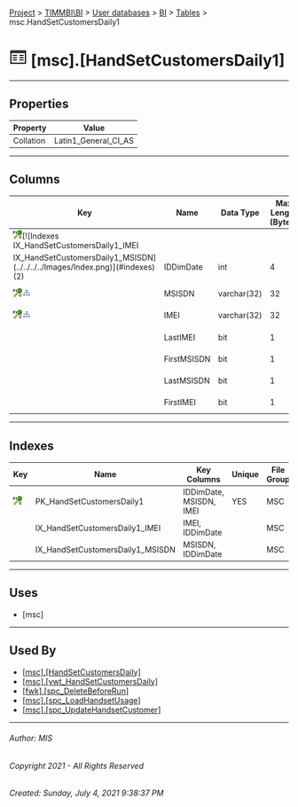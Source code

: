 #### 

[Project](../../../../index.md) > [TIMMBI\\BI](../../../index.md) > [User databases](../../index.md) > [BI](../index.md) > [Tables](Tables.md) > msc.HandSetCustomersDaily1

# ![Tables](../../../../Images/Table32.png) [msc].[HandSetCustomersDaily1]

---

## <a name="#properties"></a>Properties

| Property | Value |
|---|---|
| Collation | Latin1_General_CI_AS |


---

## <a name="#columns"></a>Columns

| Key | Name | Data Type | Max Length (Bytes) | Nullability | Default |
|---|---|---|---|---|---|
| [![Cluster Primary Key PK_HandSetCustomersDaily1: IDDimDate\MSISDN\IMEI](../../../../Images/pkcluster.png)](#indexes)[![Indexes IX_HandSetCustomersDaily1_IMEI
IX_HandSetCustomersDaily1_MSISDN](../../../../Images/Index.png)](#indexes)(2) | IDDimDate | int | 4 | NOT NULL |  |
| [![Cluster Primary Key PK_HandSetCustomersDaily1: IDDimDate\MSISDN\IMEI](../../../../Images/pkcluster.png)](#indexes)[![Indexes IX_HandSetCustomersDaily1_MSISDN](../../../../Images/Index.png)](#indexes) | MSISDN | varchar(32) | 32 | NOT NULL |  |
| [![Cluster Primary Key PK_HandSetCustomersDaily1: IDDimDate\MSISDN\IMEI](../../../../Images/pkcluster.png)](#indexes)[![Indexes IX_HandSetCustomersDaily1_IMEI](../../../../Images/Index.png)](#indexes) | IMEI | varchar(32) | 32 | NOT NULL |  |
|  | LastIMEI | bit | 1 | NOT NULL | ((0)) |
|  | FirstMSISDN | bit | 1 | NOT NULL | ((0)) |
|  | LastMSISDN | bit | 1 | NOT NULL | ((0)) |
|  | FirstIMEI | bit | 1 | NOT NULL | ((0)) |


---

## <a name="#indexes"></a>Indexes

| Key | Name | Key Columns | Unique | File Group |
|---|---|---|---|---|
| [![Cluster Primary Key PK_HandSetCustomersDaily1: IDDimDate\MSISDN\IMEI](../../../../Images/pkcluster.png)](#indexes) | PK_HandSetCustomersDaily1 | IDDimDate, MSISDN, IMEI | YES | MSC |
|  | IX_HandSetCustomersDaily1_IMEI | IMEI, IDDimDate |  | MSC |
|  | IX_HandSetCustomersDaily1_MSISDN | MSISDN, IDDimDate |  | MSC |


---

## <a name="#uses"></a>Uses

* [msc]


---

## <a name="#usedby"></a>Used By

* [[msc].[HandSetCustomersDaily]](../Views/HandSetCustomersDaily.md)
* [[msc].[vwt_HandSetCustomersDaily]](../Views/vwt_HandSetCustomersDaily.md)
* [[fwk].[spc_DeleteBeforeRun]](../Programmability/Stored_Procedures/spc_DeleteBeforeRun.md)
* [[msc].[spc_LoadHandsetUsage]](../Programmability/Stored_Procedures/spc_LoadHandsetUsage.md)
* [[msc].[spc_UpdateHandsetCustomer]](../Programmability/Stored_Procedures/spc_UpdateHandsetCustomer.md)


---

###### Author:  MIS

###### Copyright 2021 - All Rights Reserved

###### Created: Sunday, July 4, 2021 9:38:37 PM

